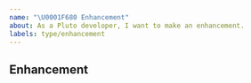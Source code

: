 ```yaml
---
name: "\U0001F680 Enhancement"
about: As a Pluto developer, I want to make an enhancement.
labels: type/enhancement
---
```


## Enhancement
